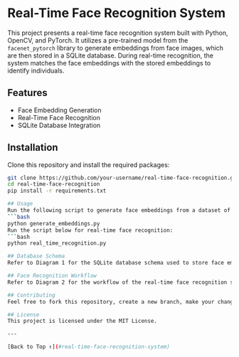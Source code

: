 # Real-Time Face Recognition System

This project presents a real-time face recognition system built with Python, OpenCV, and PyTorch. It utilizes a pre-trained model from the `facenet_pytorch` library to generate embeddings from face images, which are then stored in a SQLite database. During real-time recognition, the system matches the face embeddings with the stored embeddings to identify individuals.

## Features
- Face Embedding Generation
- Real-Time Face Recognition
- SQLite Database Integration

## Installation
Clone this repository and install the required packages:
```bash
git clone https://github.com/your-username/real-time-face-recognition.git
cd real-time-face-recognition
pip install -r requirements.txt

## Usage
Run the following script to generate face embeddings from a dataset of images:
```bash
python generate_embeddings.py
Run the script below for real-time face recognition:
```bash
python real_time_recognition.py

## Database Schema
Refer to Diagram 1 for the SQLite database schema used to store face embeddings.

## Face Recognition Workflow
Refer to Diagram 2 for the workflow of the real-time face recognition system.

## Contributing
Feel free to fork this repository, create a new branch, make your changes, and submit a pull request.

## License
This project is licensed under the MIT License.

---

[Back to Top ↑](#real-time-face-recognition-system)
